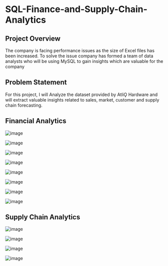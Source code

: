 # SQL-Finance-and-Supply-Chain-Analytics

## Project Overview
The company is facing performance issues as the size of Excel files has been increased. To solve the issue company has formed a team of data analysts who will be using MySQL to gain insights which are valuable for the company

## Problem Statement
For this project, I will Analyze the dataset provided by AtliǪ Hardware and will extract valuable insights related to sales, market, customer and supply chain forecasting.

## Financial Analytics
![image](croma_sales.PNG)

![image](qurey_croma.PNG)

![image](croma_table.PNG)

![image](yearly_report.PNG)

![image](net_sales_region.PNG)

![image](top_5_customer.PNG)

![image](top_5_market.PNG)

![image](top_5_product.PNG)

## Supply Chain Analytics

![image](supply_chain.PNG)

![image](query_supplychain.PNG)

![image](supplychain_table.PNG)

![image](conclusion.PNG)






